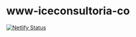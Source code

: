 # www-iceconsultoria-co
[![Netlify Status](https://api.netlify.com/api/v1/badges/3eabb5a2-57b1-4e40-888b-8f92622bf9cc/deploy-status)](https://app.netlify.com/sites/www-iceconsultoria-co/deploys)
